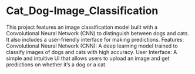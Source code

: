 # Cat_Dog-Image_Classification
This project features an image classification model built with a Convolutional Neural Network (CNN) to distinguish between dogs and cats. It also includes a user-friendly interface for making predictions.
Features:
Convolutional Neural Network (CNN): A deep learning model trained to classify images of dogs and cats with high accuracy.
User Interface: A simple and intuitive UI that allows users to upload an image and get predictions on whether it’s a dog or a cat.
